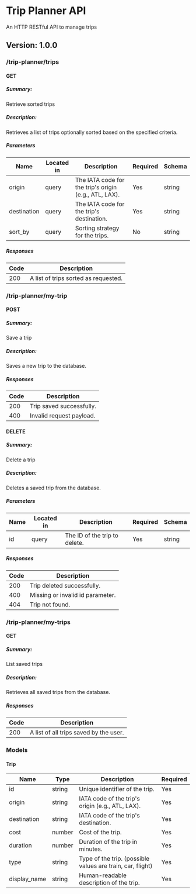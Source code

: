# Trip Planner API
An HTTP RESTful API to manage trips

## Version: 1.0.0

### /trip-planner/trips

#### GET
##### Summary:

Retrieve sorted trips

##### Description:

Retrieves a list of trips optionally sorted based on the specified criteria.

##### Parameters

| Name | Located in | Description | Required | Schema |
| ---- | ---------- | ----------- | -------- | ---- |
| origin | query | The IATA code for the trip's origin (e.g., ATL, LAX). | Yes | string |
| destination | query | The IATA code for the trip's destination. | Yes | string |
| sort_by | query | Sorting strategy for the trips. | No | string |

##### Responses

| Code | Description |
| ---- | ----------- |
| 200 | A list of trips sorted as requested. |

### /trip-planner/my-trip

#### POST
##### Summary:

Save a trip

##### Description:

Saves a new trip to the database.

##### Responses

| Code | Description |
| ---- | ----------- |
| 200 | Trip saved successfully. |
| 400 | Invalid request payload. |

#### DELETE
##### Summary:

Delete a trip

##### Description:

Deletes a saved trip from the database.

##### Parameters

| Name | Located in | Description | Required | Schema |
| ---- | ---------- | ----------- | -------- | ---- |
| id | query | The ID of the trip to delete. | Yes | string |

##### Responses

| Code | Description |
| ---- | ----------- |
| 200 | Trip deleted successfully. |
| 400 | Missing or invalid id parameter. |
| 404 | Trip not found. |

### /trip-planner/my-trips

#### GET
##### Summary:

List saved trips

##### Description:

Retrieves all saved trips from the database.

##### Responses

| Code | Description |
| ---- | ----------- |
| 200 | A list of all trips saved by the user. |

### Models


#### Trip

| Name | Type | Description | Required |
| ---- | ---- | ----------- | -------- |
| id | string | Unique identifier of the trip. | Yes |
| origin | string | IATA code of the trip's origin (e.g., ATL, LAX). | Yes |
| destination | string | IATA code of the trip's destination. | Yes |
| cost | number | Cost of the trip. | Yes |
| duration | number | Duration of the trip in minutes. | Yes |
| type | string | Type of the trip. (possible values are train, car, flight) | Yes |
| display_name | string | Human-readable description of the trip. | Yes |